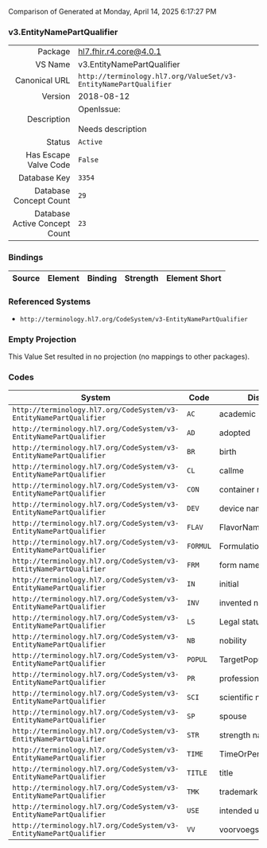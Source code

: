Comparison of 
Generated at Monday, April 14, 2025 6:17:27 PM

### v3.EntityNamePartQualifier

|      |     |
| ---: | --- |
| Package | hl7.fhir.r4.core@4.0.1 |
| VS Name | v3.EntityNamePartQualifier |
| Canonical URL | `http://terminology.hl7.org/ValueSet/v3-EntityNamePartQualifier` |
| Version | 2018-08-12 |
| Description | OpenIssue:<br/><br/>Needs description |
| Status | `Active` |
| Has Escape Valve Code | `False` |
| Database Key | `3354` |
| Database Concept Count | `29` |
| Database Active Concept Count | `23` |
### Bindings

| Source | Element | Binding | Strength | Element Short |
| ------ | ------- | ------- | -------- | ------------- |

### Referenced Systems

* `http://terminology.hl7.org/CodeSystem/v3-EntityNamePartQualifier`
### Empty Projection

This Value Set resulted in no projection (no mappings to other packages).

### Codes

| System | Code | Display |
| ------ | ---- | ------- |
| `http://terminology.hl7.org/CodeSystem/v3-EntityNamePartQualifier` | `AC` | academic |
| `http://terminology.hl7.org/CodeSystem/v3-EntityNamePartQualifier` | `AD` | adopted |
| `http://terminology.hl7.org/CodeSystem/v3-EntityNamePartQualifier` | `BR` | birth |
| `http://terminology.hl7.org/CodeSystem/v3-EntityNamePartQualifier` | `CL` | callme |
| `http://terminology.hl7.org/CodeSystem/v3-EntityNamePartQualifier` | `CON` | container name |
| `http://terminology.hl7.org/CodeSystem/v3-EntityNamePartQualifier` | `DEV` | device name |
| `http://terminology.hl7.org/CodeSystem/v3-EntityNamePartQualifier` | `FLAV` | FlavorName |
| `http://terminology.hl7.org/CodeSystem/v3-EntityNamePartQualifier` | `FORMUL` | FormulationPartName |
| `http://terminology.hl7.org/CodeSystem/v3-EntityNamePartQualifier` | `FRM` | form name |
| `http://terminology.hl7.org/CodeSystem/v3-EntityNamePartQualifier` | `IN` | initial |
| `http://terminology.hl7.org/CodeSystem/v3-EntityNamePartQualifier` | `INV` | invented name |
| `http://terminology.hl7.org/CodeSystem/v3-EntityNamePartQualifier` | `LS` | Legal status |
| `http://terminology.hl7.org/CodeSystem/v3-EntityNamePartQualifier` | `NB` | nobility |
| `http://terminology.hl7.org/CodeSystem/v3-EntityNamePartQualifier` | `POPUL` | TargetPopulationName |
| `http://terminology.hl7.org/CodeSystem/v3-EntityNamePartQualifier` | `PR` | professional |
| `http://terminology.hl7.org/CodeSystem/v3-EntityNamePartQualifier` | `SCI` | scientific name |
| `http://terminology.hl7.org/CodeSystem/v3-EntityNamePartQualifier` | `SP` | spouse |
| `http://terminology.hl7.org/CodeSystem/v3-EntityNamePartQualifier` | `STR` | strength name |
| `http://terminology.hl7.org/CodeSystem/v3-EntityNamePartQualifier` | `TIME` | TimeOrPeriodName |
| `http://terminology.hl7.org/CodeSystem/v3-EntityNamePartQualifier` | `TITLE` | title |
| `http://terminology.hl7.org/CodeSystem/v3-EntityNamePartQualifier` | `TMK` | trademark name |
| `http://terminology.hl7.org/CodeSystem/v3-EntityNamePartQualifier` | `USE` | intended use name |
| `http://terminology.hl7.org/CodeSystem/v3-EntityNamePartQualifier` | `VV` | voorvoegsel |
